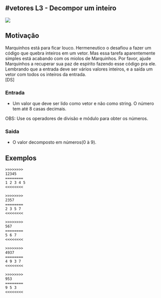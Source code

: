 ## #vetores L3 - Decompor um inteiro


![](__capa.jpg)

## Motivação

Marquinhos está para ficar louco. Hermeneutico o desafiou a fazer um código
que quebra inteiros em um vetor. Mas essa tarefa aparentemente simples está
acabando com os miolos de Marquinhos. Por favor, ajude Marquinhos a recuperar
sua paz de espírito fazendo esse código pra ele. Lembrando que a entrada deve
ser vários valores inteiros, e a saída um vetor com todos os inteiros da entrada.  
\[DS\]  

### Entrada

- Um valor que deve ser lido como vetor e não como string. O número tem até 8 casas decimais.

OBS: Use os operadores de divisão e módulo para obter os números.  

### Saida

- O valor decomposto em números(0 à 9).
  
## Exemplos

```
>>>>>>>>
12345
========
1 2 3 4 5
<<<<<<<<

>>>>>>>>
2357
========
2 3 5 7
<<<<<<<<

>>>>>>>>
567
========
5 6 7
<<<<<<<<

>>>>>>>>
4937
========
4 9 3 7
<<<<<<<<

>>>>>>>>
953
========
9 5 3
<<<<<<<<
```
